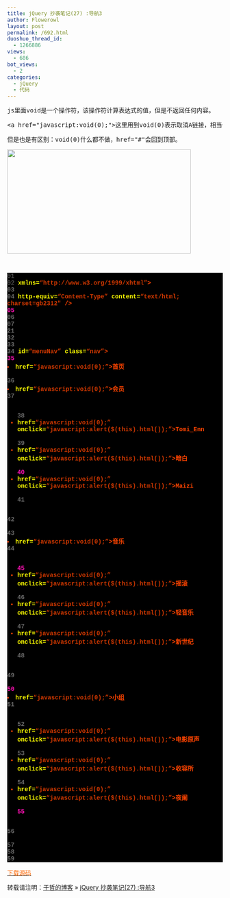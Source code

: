 ```yaml
---
title: jQuery 抄袭笔记(27) :导航3
author: Flowerowl
layout: post
permalink: /692.html
duoshuo_thread_id:
  - 1266886
views:
  - 686
bot_views:
  - 2
categories:
  - jQuery
  - 代码
---
```

<pre id="best-answer-content">js里面void是一个操作符，该操作符计算表达式的值，但是不返回任何内容。</pre>

<pre id="best-answer-content">&lt;a href="javascript:void(0);"&gt;这里用到void(0)表示取消A链接，相当于&lt;a  href="#"&gt;，</pre>

<pre id="best-answer-content">但是也是有区别：void(0)什么都不做，href="#"会回到顶部。</pre>

<img class="aligncenter size-full wp-image-694" title="Lazynight | 夜阑" src="http://lazynight.me/wp-content/uploads/2011/10/20111026221343.jpg" alt="" width="429" height="243" />

&nbsp;

<div class="source" style="font-family: '[object HTMLOptionElement]', Consolas, 'Lucida Console', 'Courier New'; color: #c0c0c0; background-color: #000000;">
  <span style="color: #696969;">01</span> <span style="color: #ffffff;"><!DOCTYPE html PUBLIC &#8220;-//W3C//DTD XHTML 1.0 Transitional//EN&#8221; &#8220;http://www.w3.org/TR/xhtml1/DTD/xhtml1-transitional.dtd&#8221;></span><br /> <span style="color: #696969;">02</span> <span style="color: #ff4400; font-weight: bold;"><html</span> <span style="color: #ffff00;">xmlns=</span><span style="color: #d13800;">&#8220;http://www.w3.org/1999/xhtml&#8221;</span><span style="color: #ff4400; font-weight: bold;">></span><br /> <span style="color: #696969;">03</span> <span style="color: #ff4400; font-weight: bold;"><head></span><br /> <span style="color: #696969;">04</span> <span style="color: #ff4400; font-weight: bold;"><meta</span> <span style="color: #ffff00;">http-equiv=</span><span style="color: #d13800;">&#8220;Content-Type&#8221;</span> <span style="color: #ffff00;">content=</span><span style="color: #d13800;">&#8220;text/html; charset=gb2312&#8243;</span> <span style="color: #ff4400; font-weight: bold;">/></span><br /> <span style="color: #f810b0;">05</span> <span style="color: #ff4400; font-weight: bold;"><title></span>Hello Lazynight~<span style="color: #ff4400; font-weight: bold;"></title></span><br /> <span style="color: #696969;">06</span> <span style="color: #ff4400; font-weight: bold;"><script </span><span style="color: #ffff00;">type=</span><span style="color: #d13800;">&#8220;text/javascript&#8221;</span> <span style="color: #ffff00;">src=</span><span style="color: #d13800;">&#8220;jquery-1.1.3.pack.js&#8221;</span><span style="color: #ff4400; font-weight: bold;">></script></span><br /> <span style="color: #696969;">07</span> <span style="color: #ff4400; font-weight: bold;"><script </span><span style="color: #ffff00;">language=</span><span style="color: #d13800;">&#8220;JavaScript&#8221;</span> <span style="color: #ffff00;">type=</span><span style="color: #d13800;">&#8220;text/javascript&#8221;</span><span style="color: #ff4400; font-weight: bold;">></span><br /> <span style="color: #696969;">08</span> <span style="color: #c0c0c0;">$</span>(<span style="color: #c0c0c0;">document</span><span style="color: #c0c0c0;">).</span><span style="color: #c0c0c0;">ready</span>(<span style="color: #ff4400; font-weight: bold;">function</span><span style="color: #c0c0c0;">(){</span><br /> <span style="color: #696969;">09</span>     <span style="color: #ff4400; font-weight: bold;">var</span> <span style="color: #c0c0c0;">li</span><span style="color: #c0c0c0;">=</span><span style="color: #c0c0c0;">$</span>(<span style="color: #d13800;">&#8220;#menuNav >li&#8221;</span>);<span style="color: #696969;">//找到#menuNav中子元素li</span><br /> <span style="color: #f810b0;">10</span>     <span style="color: #ff4400; font-weight: bold;">var</span> <span style="color: #c0c0c0;">ul</span>;<br /> <span style="color: #696969;">11</span>     <span style="color: #c0c0c0;">li</span><span style="color: #c0c0c0;">.</span><span style="color: #c0c0c0;">each</span>(<span style="color: #ff4400; font-weight: bold;">function</span>(<span style="color: #c0c0c0;">i</span><span style="color: #c0c0c0;">){</span><br /> <span style="color: #696969;">12</span>         <span style="color: #c0c0c0;">li</span><span style="color: #c0c0c0;">.</span><span style="color: #c0c0c0;">eq</span>(<span style="color: #c0c0c0;">i</span><span style="color: #c0c0c0;">).</span><span style="color: #c0c0c0;">hover</span>(<span style="color: #ff4400; font-weight: bold;">function</span><span style="color: #c0c0c0;">(){</span><br /> <span style="color: #696969;">13</span>             <span style="color: #c0c0c0;">$</span>(<span style="color: #ff4400; font-weight: bold;">this</span><span style="color: #c0c0c0;">).</span><span style="color: #c0c0c0;">find</span>(<span style="color: #d13800;">&#8220;ul&#8221;</span><span style="color: #c0c0c0;">).</span><span style="color: #c0c0c0;">show</span>();<span style="color: #696969;">// 找到li里面的ul元素设置为显示</span><br /> <span style="color: #696969;">14</span>         <span style="color: #c0c0c0;">},</span><br /> <span style="color: #f810b0;">15</span>         <span style="color: #ff4400; font-weight: bold;">function</span><span style="color: #c0c0c0;">(){</span><br /> <span style="color: #696969;">16</span>             <span style="color: #c0c0c0;">$</span>(<span style="color: #ff4400; font-weight: bold;">this</span><span style="color: #c0c0c0;">).</span><span style="color: #c0c0c0;">find</span>(<span style="color: #d13800;">&#8220;ul&#8221;</span><span style="color: #c0c0c0;">).</span><span style="color: #c0c0c0;">hide</span>();<br /> <span style="color: #696969;">17</span>         <span style="color: #c0c0c0;">})</span><br /> <span style="color: #696969;">18</span>     <span style="color: #c0c0c0;">});</span><br /> <span style="color: #696969;">19</span> <span style="color: #c0c0c0;">});</span><br /> <span style="color: #f810b0;">20</span> <span style="color: #ff4400; font-weight: bold;"></script></span><br /> <span style="color: #696969;">21</span> <span style="color: #ff4400; font-weight: bold;"><style></span><br /> <span style="color: #696969;">22</span> <span style="color: #c0c0c0;">*</span>        <span style="color: #c0c0c0;">{</span><span style="color: #ff4400; font-weight: bold;">margin</span><span style="color: #c0c0c0;">:</span><span style="color: #c0c0c0;">0px</span>; <span style="color: #ff4400; font-weight: bold;">padding</span><span style="color: #c0c0c0;">:</span><span style="color: #c0c0c0;">0px</span>;<span style="color: #ff4400; font-weight: bold;">list-style</span><span style="color: #c0c0c0;">:</span><span style="color: #ff4400; font-weight: bold;">none</span><span style="color: #c0c0c0;">;}</span><br /> <span style="color: #696969;">23</span> <span style="color: #ff4400; font-weight: bold;">body</span>    <span style="color: #c0c0c0;">{</span><span style="color: #ff4400; font-weight: bold;">font-size</span><span style="color: #c0c0c0;">:</span><span style="color: #c0c0c0;">16px</span><span style="color: #c0c0c0;">;}</span><br /> <span style="color: #696969;">24</span> <span style="color: #c0c0c0;">.nav</span>    <span style="color: #c0c0c0;">{</span><span style="color: #ff4400; font-weight: bold;">float</span><span style="color: #c0c0c0;">:</span><span style="color: #ff4400; font-weight: bold;">left</span>;<span style="color: #ff4400; font-weight: bold;">clear</span><span style="color: #c0c0c0;">:</span><span style="color: #ff4400; font-weight: bold;">both</span>;<span style="color: #ff4400; font-weight: bold;">margin</span><span style="color: #c0c0c0;">:</span><span style="color: #c0c0c0;">100px</span>;<span style="color: #ff4400; font-weight: bold;">display</span><span style="color: #c0c0c0;">:</span><span style="color: #ff4400; font-weight: bold;">inline</span><span style="color: #c0c0c0;">;}</span><br /> <span style="color: #f810b0;">25</span> <span style="color: #c0c0c0;">.nav</span> <span style="color: #ff4400; font-weight: bold;">li</span>    <span style="color: #c0c0c0;">{</span><span style="color: #ff4400; font-weight: bold;">float</span><span style="color: #c0c0c0;">:</span><span style="color: #ff4400; font-weight: bold;">left</span>;<span style="color: #ff4400; font-weight: bold;">position</span><span style="color: #c0c0c0;">:</span><span style="color: #ff4400; font-weight: bold;">relative</span><span style="color: #c0c0c0;">;}</span><br /> <span style="color: #696969;">26</span> <span style="color: #c0c0c0;">.nav</span> <span style="color: #ff4400; font-weight: bold;">li</span> <span style="color: #ff4400; font-weight: bold;">a</span>     <span style="color: #c0c0c0;">{</span><span style="color: #ff4400; font-weight: bold;">display</span><span style="color: #c0c0c0;">:</span><span style="color: #ff4400; font-weight: bold;">block</span>;<span style="color: #ff4400; font-weight: bold;">width</span><span style="color: #c0c0c0;">:</span><span style="color: #c0c0c0;">100px</span>;<span style="color: #ff4400; font-weight: bold;">padding</span><span style="color: #c0c0c0;">:</span><span style="color: #c0c0c0;">2px</span>; <span style="color: #ff4400; font-weight: bold;">text-align</span><span style="color: #c0c0c0;">:</span><span style="color: #ff4400; font-weight: bold;">center</span>;<span style="color: #ff4400; font-weight: bold;">color</span><span style="color: #c0c0c0;">:</span><span style="color: #c0c0c0;">#fff</span>;<span style="color: #ff4400; font-weight: bold;">background-color</span><span style="color: #c0c0c0;">:</span><span style="color: #c0c0c0;">#000</span><span style="color: #c0c0c0;">;}</span><br /> <span style="color: #696969;">27</span> <span style="color: #c0c0c0;">.nav</span> <span style="color: #ff4400; font-weight: bold;">li</span> <span style="color: #ff4400; font-weight: bold;">a</span><span style="color: #c0c0c0;">:hover</span>  <span style="color: #c0c0c0;">{</span><span style="color: #ff4400; font-weight: bold;">background-color</span><span style="color: #c0c0c0;">:</span><span style="color: #c0c0c0;">#000</span>;<span style="color: #ff4400; font-weight: bold;">color</span><span style="color: #c0c0c0;">:</span><span style="color: #c0c0c0;">#fff</span><span style="color: #c0c0c0;">;}</span><br /> <span style="color: #696969;">28</span> <span style="color: #c0c0c0;">.nav</span> <span style="color: #ff4400; font-weight: bold;">li</span> <span style="color: #ff4400; font-weight: bold;">ul</span>          <span style="color: #c0c0c0;">{</span><span style="color: #ff4400; font-weight: bold;">position</span><span style="color: #c0c0c0;">:</span><span style="color: #ff4400; font-weight: bold;">absolute</span>;<span style="color: #ff4400; font-weight: bold;">display</span><span style="color: #c0c0c0;">:</span><span style="color: #ff4400; font-weight: bold;">none</span>;<span style="color: #ff4400; font-weight: bold;">border</span><span style="color: #c0c0c0;">:</span><span style="color: #c0c0c0;">1px</span> <span style="color: #ff4400; font-weight: bold;">solid</span><span style="color: #c0c0c0;">;}</span><br /> <span style="color: #696969;">29</span> <span style="color: #c0c0c0;">.nav</span> <span style="color: #ff4400; font-weight: bold;">li</span> <span style="color: #ff4400; font-weight: bold;">ul</span> <span style="color: #ff4400; font-weight: bold;">li</span>    <span style="color: #c0c0c0;">{</span><span style="color: #ff4400; font-weight: bold;">float</span><span style="color: #c0c0c0;">:</span><span style="color: #ff4400; font-weight: bold;">none</span><span style="color: #c0c0c0;">;}</span><br /> <span style="color: #f810b0;">30</span> <span style="color: #c0c0c0;">.nav</span> <span style="color: #ff4400; font-weight: bold;">li</span> <span style="color: #ff4400; font-weight: bold;">ul</span> <span style="color: #ff4400; font-weight: bold;">li</span> <span style="color: #ff4400; font-weight: bold;">a</span>  <span style="color: #c0c0c0;">{</span><span style="color: #ff4400; font-weight: bold;">background-color</span><span style="color: #c0c0c0;">:</span><span style="color: #c0c0c0;">#fff</span>;<span style="color: #ff4400; font-weight: bold;">color</span><span style="color: #c0c0c0;">:</span><span style="color: #c0c0c0;">#000</span><span style="color: #c0c0c0;">;}</span><br /> <span style="color: #696969;">31</span> <span style="color: #ff4400; font-weight: bold;"></style></span><br /> <span style="color: #696969;">32</span> <span style="color: #ff4400; font-weight: bold;"></head></span><br /> <span style="color: #696969;">33</span> <span style="color: #ff4400; font-weight: bold;"><body></span><br /> <span style="color: #696969;">34</span> <span style="color: #ff4400; font-weight: bold;"><ul</span> <span style="color: #ffff00;">id=</span><span style="color: #d13800;">&#8220;menuNav&#8221;</span> <span style="color: #ffff00;">class=</span><span style="color: #d13800;">&#8220;nav&#8221;</span><span style="color: #ff4400; font-weight: bold;">></span><br /> <span style="color: #f810b0;">35</span>     <span style="color: #ff4400; font-weight: bold;"><li><a</span> <span style="color: #ffff00;">href=</span><span style="color: #d13800;">&#8220;javascript:void(0);&#8221;</span><span style="color: #ff4400; font-weight: bold;">></span>首页<span style="color: #ff4400; font-weight: bold;"></a></li></span><br /> <span style="color: #696969;">36</span>     <span style="color: #ff4400; font-weight: bold;"><li><a</span> <span style="color: #ffff00;">href=</span><span style="color: #d13800;">&#8220;javascript:void(0);&#8221;</span><span style="color: #ff4400; font-weight: bold;">></span>会员<span style="color: #ff4400; font-weight: bold;"></a></span><br /> <span style="color: #696969;">37</span>         <span style="color: #ff4400; font-weight: bold;"><ul></span><br /> <span style="color: #696969;">38</span>             <span style="color: #ff4400; font-weight: bold;"><li><a</span> <span style="color: #ffff00;">href=</span><span style="color: #d13800;">&#8220;javascript:void(0);&#8221;</span> <span style="color: #ffff00;">onclick=</span><span style="color: #d13800;">&#8220;javascript:alert($(this).html());&#8221;</span><span style="color: #ff4400; font-weight: bold;">></span>Tomi_Enn<span style="color: #ff4400; font-weight: bold;"></a></li></span><br /> <span style="color: #696969;">39</span>             <span style="color: #ff4400; font-weight: bold;"><li><a</span> <span style="color: #ffff00;">href=</span><span style="color: #d13800;">&#8220;javascript:void(0);&#8221;</span> <span style="color: #ffff00;">onclick=</span><span style="color: #d13800;">&#8220;javascript:alert($(this).html());&#8221;</span><span style="color: #ff4400; font-weight: bold;">></span>暗白<span style="color: #ff4400; font-weight: bold;"></a></li></span><br /> <span style="color: #f810b0;">40</span>             <span style="color: #ff4400; font-weight: bold;"><li><a</span> <span style="color: #ffff00;">href=</span><span style="color: #d13800;">&#8220;javascript:void(0);&#8221;</span> <span style="color: #ffff00;">onclick=</span><span style="color: #d13800;">&#8220;javascript:alert($(this).html());&#8221;</span><span style="color: #ff4400; font-weight: bold;">></span>Maizi<span style="color: #ff4400; font-weight: bold;"></a></li></span><br /> <span style="color: #696969;">41</span>         <span style="color: #ff4400; font-weight: bold;"></ul></span><br /> <span style="color: #696969;">42</span>     <span style="color: #ff4400; font-weight: bold;"></li></span><br /> <span style="color: #696969;">43</span>     <span style="color: #ff4400; font-weight: bold;"><li><a</span> <span style="color: #ffff00;">href=</span><span style="color: #d13800;">&#8220;javascript:void(0);&#8221;</span><span style="color: #ff4400; font-weight: bold;">></span>音乐<span style="color: #ff4400; font-weight: bold;"></a></span><br /> <span style="color: #696969;">44</span>         <span style="color: #ff4400; font-weight: bold;"><ul></span><br /> <span style="color: #f810b0;">45</span>             <span style="color: #ff4400; font-weight: bold;"><li><a</span> <span style="color: #ffff00;">href=</span><span style="color: #d13800;">&#8220;javascript:void(0);&#8221;</span> <span style="color: #ffff00;">onclick=</span><span style="color: #d13800;">&#8220;javascript:alert($(this).html());&#8221;</span><span style="color: #ff4400; font-weight: bold;">></span>摇滚<span style="color: #ff4400; font-weight: bold;"></a></li></span><br /> <span style="color: #696969;">46</span>             <span style="color: #ff4400; font-weight: bold;"><li><a</span> <span style="color: #ffff00;">href=</span><span style="color: #d13800;">&#8220;javascript:void(0);&#8221;</span> <span style="color: #ffff00;">onclick=</span><span style="color: #d13800;">&#8220;javascript:alert($(this).html());&#8221;</span><span style="color: #ff4400; font-weight: bold;">></span>轻音乐<span style="color: #ff4400; font-weight: bold;"></a></li></span><br /> <span style="color: #696969;">47</span>             <span style="color: #ff4400; font-weight: bold;"><li><a</span> <span style="color: #ffff00;">href=</span><span style="color: #d13800;">&#8220;javascript:void(0);&#8221;</span> <span style="color: #ffff00;">onclick=</span><span style="color: #d13800;">&#8220;javascript:alert($(this).html());&#8221;</span><span style="color: #ff4400; font-weight: bold;">></span>新世纪<span style="color: #ff4400; font-weight: bold;"></a></li></span><br /> <span style="color: #696969;">48</span>         <span style="color: #ff4400; font-weight: bold;"></ul></span><br /> <span style="color: #696969;">49</span>     <span style="color: #ff4400; font-weight: bold;"></li></span><br /> <span style="color: #f810b0;">50</span>     <span style="color: #ff4400; font-weight: bold;"><li><a</span> <span style="color: #ffff00;">href=</span><span style="color: #d13800;">&#8220;javascript:void(0);&#8221;</span><span style="color: #ff4400; font-weight: bold;">></span>小组<span style="color: #ff4400; font-weight: bold;"></a></span><br /> <span style="color: #696969;">51</span>         <span style="color: #ff4400; font-weight: bold;"><ul></span><br /> <span style="color: #696969;">52</span>             <span style="color: #ff4400; font-weight: bold;"><li><a</span> <span style="color: #ffff00;">href=</span><span style="color: #d13800;">&#8220;javascript:void(0);&#8221;</span> <span style="color: #ffff00;">onclick=</span><span style="color: #d13800;">&#8220;javascript:alert($(this).html());&#8221;</span><span style="color: #ff4400; font-weight: bold;">></span>电影原声<span style="color: #ff4400; font-weight: bold;"></a></li></span><br /> <span style="color: #696969;">53</span>             <span style="color: #ff4400; font-weight: bold;"><li><a</span> <span style="color: #ffff00;">href=</span><span style="color: #d13800;">&#8220;javascript:void(0);&#8221;</span> <span style="color: #ffff00;">onclick=</span><span style="color: #d13800;">&#8220;javascript:alert($(this).html());&#8221;</span><span style="color: #ff4400; font-weight: bold;">></span>收容所<span style="color: #ff4400; font-weight: bold;"></a></li></span><br /> <span style="color: #696969;">54</span>             <span style="color: #ff4400; font-weight: bold;"><li><a</span> <span style="color: #ffff00;">href=</span><span style="color: #d13800;">&#8220;javascript:void(0);&#8221;</span> <span style="color: #ffff00;">onclick=</span><span style="color: #d13800;">&#8220;javascript:alert($(this).html());&#8221;</span><span style="color: #ff4400; font-weight: bold;">></span>夜阑<span style="color: #ff4400; font-weight: bold;"></a></li></span><br /> <span style="color: #f810b0;">55</span>         <span style="color: #ff4400; font-weight: bold;"></ul></span><br /> <span style="color: #696969;">56</span>     <span style="color: #ff4400; font-weight: bold;"></li></span><br /> <span style="color: #696969;">57</span> <span style="color: #ff4400; font-weight: bold;"></ul></span><br /> <span style="color: #696969;">58</span> <span style="color: #ff4400; font-weight: bold;"></body></span><br /> <span style="color: #696969;">59</span> <span style="color: #ff4400; font-weight: bold;"></html></span>
</div>

<span style="color: #ff6600;"><a href="http://down.qiannao.com/space/file/flowerowl/-4e0a-4f20-5206-4eab/Lazy26_-5bfc-822a3.rar/.page" target="_blank"><span style="color: #ff6600;"> 下载源码</span></a></span>

转载请注明：[于哲的博客][1] &raquo; [jQuery 抄袭笔记(27) :导航3][2]

 [1]: http://lazynight.me
 [2]: http://lazynight.me/692.html